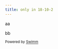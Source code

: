```yaml
---
title: only in 18-10-2
---
```

aa

bb

<SwmMeta repo-id="Z2l0aHViJTNBJTNBdDElM0ElM0FlcmFuLXN3aW1t" repo-name="t1"><sup>Powered by [Swimm](http://localhost:5000/)</sup></SwmMeta>
